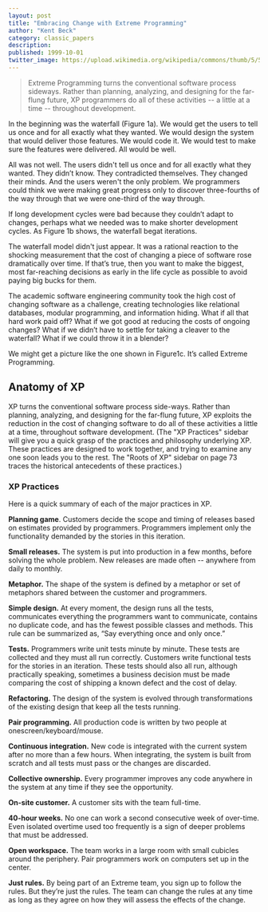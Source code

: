 ```yaml
---
layout: post
title: "Embracing Change with Extreme Programming"
author: "Kent Beck"
category: classic_papers
description: 
published: 1999-10-01
twitter_image: https://upload.wikimedia.org/wikipedia/commons/thumb/5/55/Kent_Beck_no_Workshop_Mapping_XP.jpg/220px-Kent_Beck_no_Workshop_Mapping_XP.jpg
---
```


> Extreme Programming turns the conventional software process sideways. Rather than planning, analyzing, and designing for the far-flung future, XP programmers do all of these activities -- a little at a time -- throughout development.

In the beginning was the waterfall (Figure 1a). We would get the users to tell us once and for all exactly what they wanted. We would design the system  that  would  deliver  those  features.  We would code it. We would test to make sure the features were delivered. All would be well.

All was not well. The users didn't tell us once and for all exactly what they wanted. They didn’t know. They contradicted themselves. They changed their minds. And the users weren't the only problem. We programmers  could  think  we  were  making  great progress only to discover three-fourths of the way through that we were one-third of the way through.

If long development cycles were bad because they couldn’t adapt to changes, perhaps what we needed was to make shorter development cycles. As Figure 1b shows, the waterfall begat iterations.

The waterfall model didn't just appear. It was a rational reaction to the shocking measurement that the cost of changing a piece of software rose dramatically over time. If that’s true, then you want to make the biggest, most far-reaching decisions as early in the life cycle as possible to avoid paying big bucks for them.

The  academic  software  engineering  community took the high cost of changing software as a challenge, creating technologies like relational databases, modular programming, and information hiding. What if all that hard work paid off? What if we got good at reducing the costs of ongoing changes? What if we didn’t have to settle for taking a cleaver to the waterfall? What if we could throw it in a blender?

We might get a picture like the one shown in Figure1c. It’s called Extreme Programming.

## Anatomy of XP

XP turns the conventional software process side-ways. Rather than planning, analyzing, and designing for the far-flung future, XP exploits the reduction in the cost of changing software to do all of these activities a little at a time, throughout software development. (The "XP Practices" sidebar will give you a quick grasp of the practices and philosophy underlying XP. These practices are designed to work together, and trying to examine any one soon leads you to the rest. The "Roots of XP" sidebar on page 73 traces the historical antecedents of these practices.)

<div class="box">

### XP Practices

Here is a quick summary of each of the major practices in XP.

**Planning game**. Customers decide the scope and timing of releases based on estimates provided by programmers. Programmers implement only the functionality demanded by the stories in this iteration.

**Small releases.** The system is put into production in a few months, before solving  the  whole  problem.  New releases are made often -- anywhere from daily to monthly. 

**Metaphor.** The shape of the system is defined  by  a  metaphor  or  set  of metaphors shared between the customer and programmers. 

**Simple design.** At every moment, the design runs all the tests, communicates everything the programmers want to communicate, contains no duplicate code, and has the fewest possible classes and methods. This rule  can  be  summarized  as,  “Say everything once and only once.”

**Tests.**  Programmers  write  unit  tests minute by minute. These tests are collected and they must all run correctly. Customers write functional tests for the stories in an iteration. These tests should also all run, although practically speaking, sometimes a business decision must be made comparing the cost of shipping a known defect and the cost of delay.

**Refactoring.** The design of the system is evolved through transformations of the existing design that keep all the tests running.

**Pair  programming.**  All  production code is written by two people at onescreen/keyboard/mouse.

**Continuous integration.** New code is integrated with the current system after  no  more  than  a  few  hours. When integrating, the system is built from scratch and all tests must pass or the changes are discarded. 

**Collective ownership.** Every programmer improves any code anywhere in the system at any time if they see the opportunity.

**On-site customer.** A customer sits with the team full-time.

**40-hour weeks.** No one can work a second  consecutive  week  of  over-time. Even isolated overtime used too  frequently  is  a  sign  of  deeper problems that must be addressed.

**Open workspace.** The team works in a large room with small cubicles around the periphery. Pair programmers work on computers set up in the center.

**Just rules.** By being part of an Extreme team, you sign up to follow the rules. But they’re just the rules. The team can change the rules at any time as long as they agree on how they will assess the effects of the change.
</div>